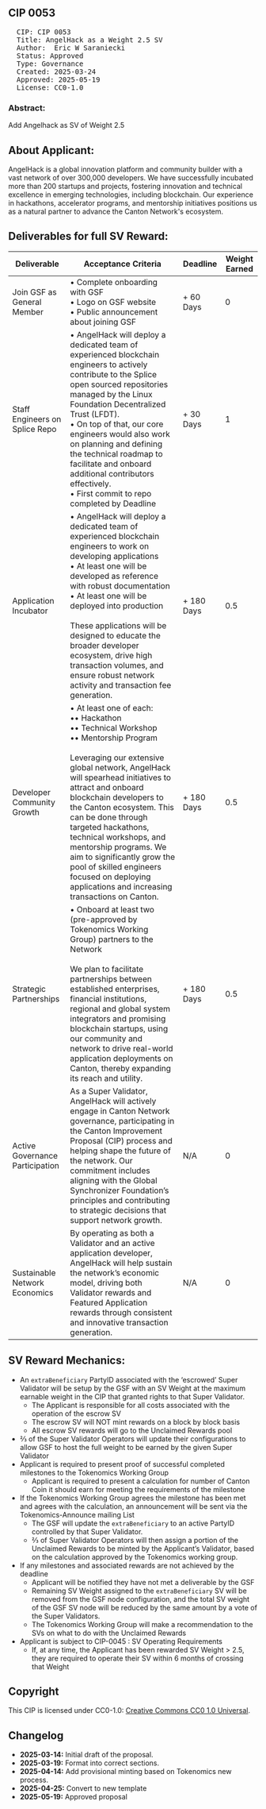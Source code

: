 ## CIP 0053

<pre>
  CIP: CIP 0053
  Title: AngelHack as a Weight 2.5 SV
  Author:  Eric W Saraniecki 
  Status: Approved 
  Type: Governance 
  Created: 2025-03-24
  Approved: 2025-05-19
  License: CC0-1.0
</pre>

### Abstract:
Add Angelhack as SV of Weight 2.5

## About Applicant:
AngelHack is a global innovation platform and community builder with a vast network of over 300,000 developers. We have successfully incubated more than 200 startups and projects, fostering innovation and technical excellence in emerging technologies, including blockchain. Our experience in hackathons, accelerator programs, and mentorship initiatives positions us as a natural partner to advance the Canton Network's ecosystem.

## Deliverables for full SV Reward:

| Deliverable                     | Acceptance Criteria                                                    | Deadline   | Weight Earned |
| ------------------------------- | ----------------------------------------------------------------------------------------------------------------------------------------------------------------------------------------------------------------------------------------------------------------------------------------------------------------------------------------------------------------------------------------------------------------------------------------------------------------------------------- | ---------- | ------------- |
| Join GSF as General Member      | • Complete onboarding with GSF<br>• Logo on GSF website<br>• Public announcement about joining GSF                           | + 60 Days  | 0             |
| Staff Engineers on Splice Repo  | • AngelHack will deploy a dedicated team of experienced blockchain engineers to actively contribute to the Splice open sourced repositories managed by the Linux Foundation Decentralized Trust (LFDT).<br>• On top of that, our core engineers would also work on planning and defining the technical roadmap to facilitate and onboard additional contributors effectively.<br>• First commit to repo completed by Deadline                                                                                                                    | + 30 Days  | 1             |
| Application Incubator           | • AngelHack will deploy a dedicated team of experienced blockchain engineers to work on developing applications<br>• At least one will be developed as reference with robust documentation<br>• At least one will be deployed into production<br><br>These applications will be designed to educate the broader developer ecosystem, drive high transaction volumes, and ensure robust network activity and transaction fee generation.                                             | + 180 Days | 0.5           |
| Developer Community Growth      | • At least one of each:<br>•• Hackathon<br>•• Technical Workshop<br>•• Mentorship Program<br><br>Leveraging our extensive global network, AngelHack will spearhead initiatives to attract and onboard blockchain developers to the Canton ecosystem. This can be done through targeted hackathons, technical workshops, and mentorship programs. We aim to significantly grow the pool of skilled engineers focused on deploying applications and increasing transactions on Canton. | + 180 Days | 0.5           |
| Strategic Partnerships          | • Onboard at least two (pre-approved by Tokenomics Working Group) partners to the Network<br><br>We plan to facilitate partnerships between established enterprises, financial institutions, regional and global system integrators and promising blockchain startups, using our community and network to drive real-world application deployments on Canton, thereby expanding its reach and utility.                                                                              | + 180 Days | 0.5           |
| Active Governance Participation | As a Super Validator, AngelHack will actively engage in Canton Network governance, participating in the Canton Improvement Proposal (CIP) process and helping shape the future of the network. Our commitment includes aligning with the Global Synchronizer Foundation’s principles and contributing to strategic decisions that support network growth.                                                                                                                           | N/A        | 0             |
| Sustainable Network Economics   | By operating as both a Validator and an active application developer, AngelHack will help sustain the network’s economic model, driving both Validator rewards and Featured Application rewards through consistent and innovative transaction generation.                                                                                                                                                                                                                           | N/A        | 0             |



## SV Reward Mechanics:
* An `extraBeneficiary` PartyID associated with the ‘escrowed’ Super Validator will be setup by the GSF with an SV Weight at the maximum earnable weight in the CIP that granted rights to that Super Validator.
    * The Applicant is responsible for all costs associated with the operation of the escrow SV
    * The escrow SV will NOT mint rewards on a block by block basis
    * All escrow SV rewards will go to the Unclaimed Rewards pool
* ⅔ of the Super Validator Operators will update their configurations to allow GSF to host the full weight to be earned by the given Super Validator
* Applicant is required to present proof of successful completed milestones to the Tokenomics Working Group
    * Applicant is required to present a calculation for number of Canton Coin it should earn for meeting the requirements of the milestone
* If the Tokenomics Working Group agrees the milestone has been met and agrees with the calculation, an announcement will be sent via the Tokenomics-Announce mailing List
    * The GSF will update the `extraBeneficiary` to an active PartyID controlled by that Super Validator. 
    * ⅔ of Super Validator Operators will then assign a portion of the Unclaimed Rewards to be minted by the Applicant’s Validator, based on the calculation approved by the Tokenomics working group.
* If any milestones and associated rewards are not achieved by the deadline
    * Applicant will be notified they have not met a deliverable by the GSF 
    * Remaining SV Weight assigned to the `extraBeneficiary` SV will be removed from the GSF node configuration, and the total SV weight of the GSF SV node will be reduced by the same amount by a vote of the Super Validators.
    * The Tokenomics Working Group will make a recommendation to the SVs on what to do with the Unclaimed Rewards 
* Applicant is subject to CIP-0045 : SV Operating Requirements
    * If, at any time, the Applicant has been rewarded SV Weight > 2.5, they are required to operate their SV within 6 months of crossing that Weight


## Copyright

This CIP is licensed under CC0-1.0: [Creative Commons CC0 1.0 Universal](https://creativecommons.org/publicdomain/zero/1.0/).

## Changelog

* **2025-03-14:** Initial draft of the proposal.
* **2025-03-19:** Format into correct sections.
* **2025-04-14:** Add provisional minting based on Tokenomics new process.
* **2025-04-25:** Convert to new template
* **2025-05-19:**  Approved proposal 


